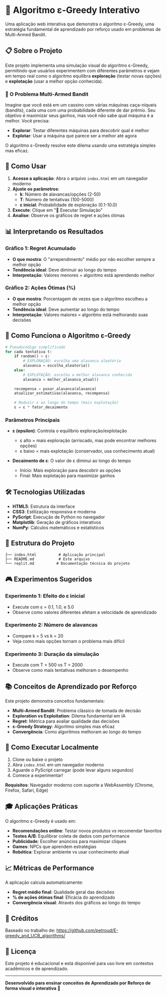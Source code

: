 # 🎰 Algoritmo ε-Greedy Interativo

Uma aplicação web interativa que demonstra o algoritmo ε-Greedy, uma estratégia fundamental de aprendizado por reforço usado em problemas de Multi-Armed Bandit.

## 📋 Sobre o Projeto

Este projeto implementa uma simulação visual do algoritmo ε-Greedy, permitindo que usuários experimentem com diferentes parâmetros e vejam em tempo real como o algoritmo equilibra **exploração** (testar novas opções) e **explotação** (usar a melhor opção conhecida).

### 🎯 O Problema Multi-Armed Bandit

Imagine que você está em um cassino com várias máquinas caça-níqueis (bandits), cada uma com uma probabilidade diferente de dar prêmio. Seu objetivo é maximizar seus ganhos, mas você não sabe qual máquina é a melhor. Você precisa:

- **Explorar**: Testar diferentes máquinas para descobrir qual é melhor
- **Explotar**: Usar a máquina que parece ser a melhor até agora

O algoritmo ε-Greedy resolve este dilema usando uma estratégia simples mas eficaz.

## 🚀 Como Usar

1. **Acesse a aplicação**: Abra o arquivo `index.html` em um navegador moderno
2. **Ajuste os parâmetros**:
   - **k**: Número de alavancas/opções (2-50)
   - **T**: Número de tentativas (100-5000)
   - **ε inicial**: Probabilidade de exploração (0.1-10.0)
3. **Execute**: Clique em "🚀 Executar Simulação"
4. **Analise**: Observe os gráficos de regret e ações ótimas

## 📊 Interpretando os Resultados

### Gráfico 1: Regret Acumulado
- **O que mostra**: O "arrependimento" médio por não escolher sempre a melhor opção
- **Tendência ideal**: Deve diminuir ao longo do tempo
- **Interpretação**: Valores menores = algoritmo está aprendendo melhor

### Gráfico 2: Ações Ótimas (%)
- **O que mostra**: Porcentagem de vezes que o algoritmo escolheu a melhor opção
- **Tendência ideal**: Deve aumentar ao longo do tempo
- **Interpretação**: Valores maiores = algoritmo está melhorando suas decisões

## 🔬 Como Funciona o Algoritmo ε-Greedy

```python
# Pseudocódigo simplificado
for cada tentativa t:
    if random() < ε:
        # EXPLORAÇÃO: escolha uma alavanca aleatória
        alavanca = escolha_aleatoria()
    else:
        # EXPLOTAÇÃO: escolha a melhor alavanca conhecida
        alavanca = melhor_alavanca_atual()
    
    recompensa = puxar_alavanca(alavanca)
    atualizar_estimativas(alavanca, recompensa)
    
    # Reduzir ε ao longo do tempo (mais explotação)
    ε = ε * fator_decaimento
```

### Parâmetros Principais

- **ε (epsilon)**: Controla o equilíbrio exploração/explotação
  - ε alto = mais exploração (arriscado, mas pode encontrar melhores opções)
  - ε baixo = mais explotação (conservador, usa conhecimento atual)
  
- **Decaimento de ε**: O valor de ε diminui ao longo do tempo
  - Início: Mais exploração para descobrir as opções
  - Final: Mais explotação para maximizar ganhos

## 🛠️ Tecnologias Utilizadas

- **HTML5**: Estrutura da interface
- **CSS3**: Estilização responsiva e moderna
- **PyScript**: Execução de Python no navegador
- **Matplotlib**: Geração de gráficos interativos
- **NumPy**: Cálculos matemáticos e estatísticos

## 📁 Estrutura do Projeto

```
├── index.html          # Aplicação principal
├── README.md           # Este arquivo
└── replit.md          # Documentação técnica do projeto
```

## 🎮 Experimentos Sugeridos

### Experimento 1: Efeito do ε inicial
- Execute com ε = 0.1, 1.0, e 5.0
- Observe como valores diferentes afetam a velocidade de aprendizado

### Experimento 2: Número de alavancas
- Compare k = 5 vs k = 20
- Veja como mais opções tornam o problema mais difícil

### Experimento 3: Duração da simulação
- Execute com T = 500 vs T = 2000
- Observe como mais tentativas melhoram o desempenho

## 📚 Conceitos de Aprendizado por Reforço

Este projeto demonstra conceitos fundamentais:

- **Multi-Armed Bandit**: Problema clássico de tomada de decisão
- **Exploration vs Exploitation**: Dilema fundamental em IA
- **Regret**: Métrica para avaliar qualidade das decisões
- **ε-Greedy Strategy**: Algoritmo simples mas eficaz
- **Convergência**: Como algoritmos melhoram ao longo do tempo

## 🔄 Como Executar Localmente

1. Clone ou baixe o projeto
2. Abra `index.html` em um navegador moderno
3. Aguarde o PyScript carregar (pode levar alguns segundos)
4. Comece a experimentar!

**Requisitos**: Navegador moderno com suporte a WebAssembly (Chrome, Firefox, Safari, Edge)

## 🎓 Aplicações Práticas

O algoritmo ε-Greedy é usado em:

- **Recomendações online**: Testar novos produtos vs recomendar favoritos
- **Testes A/B**: Equilibrar coleta de dados com performance
- **Publicidade**: Escolher anúncios para maximizar cliques
- **Games**: NPCs que aprendem estratégias
- **Robótica**: Explorar ambiente vs usar conhecimento atual

## 📈 Métricas de Performance

A aplicação calcula automaticamente:

- **Regret médio final**: Qualidade geral das decisões
- **% de ações ótimas final**: Eficácia do aprendizado
- **Convergência visual**: Através dos gráficos ao longo do tempo

## 🤝 Créditos

Baseado no trabalho de: https://github.com/petroud/E-greedy_and_UCB_algorithms/

## 📄 Licença

Este projeto é educacional e está disponível para uso livre em contextos acadêmicos e de aprendizado.

---

**Desenvolvido para ensinar conceitos de Aprendizado por Reforço de forma visual e interativa** 🎯